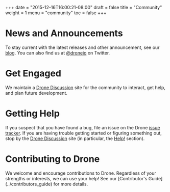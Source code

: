 +++
date = "2015-12-16T16:00:21-08:00"
draft = false
title = "Community"
weight = 1
menu = "community"
toc = false
+++

# News and Announcements

To stay current with the latest releases and other announcement, see our
[blog](http://blog.drone.io/). You can also find us at 
[@droneio](https://twitter.com/droneio/) on Twitter.

# Get Engaged

We maintain a [Drone Discussion](http://discuss.drone.io/) site for the
community to interact, get help, and plan future development.

# Getting Help

If you suspect that you have found a bug, file an issue on the Drone 
[issue tracker](https://github.com/drone/drone/issues). If you are having
trouble getting started or figuring something out, stop by the 
[Drone Discussion](http://discuss.drone.io/) site (in particular, the
[Help!](http://discuss.drone.io/c/help) section).

# Contributing to Drone

We welcome and encourage contributions to Drone. Regardless of your strengths
 or interests, we can use your help! See our [Contributor's Guide]
 (../contributors_guide) for more details.

